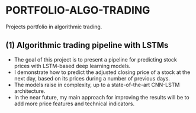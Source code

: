 # PORTFOLIO-ALGO-TRADING
Projects portfolio in algorithmic trading.

## (1) Algorithmic trading pipeline with LSTMs
- The goal of this project is to present a pipeline for predicting stock prices with LSTM-based deep learning models.
- I demonstrate how to predict the adjusted closing price of a stock at the next day, based on its prices during a number of previous days.
- The models raise in complexity, up to a state-of-the-art CNN-LSTM architecture.
- In the near future, my main approach for improving the results will be to add more price features and technical indicators.
